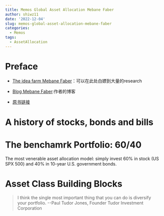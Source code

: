 ```yaml
---
title: Memos Global Asset Allocation Mebane Faber
author: shiwz11
date: '2022-12-04'
slug: memos-global-asset-allocation-mebane-faber
categories:
  - Memos
tags:
  - AssetAllocation
---
```


# Preface

- [The idea farm Mebane Faber](https://theideafarm.com/)：可以在此处白嫖到大量的research

- [Blog Mebane Faber](https://mebfaber.com):作者的博客

- [原书链接](https://mebfaber.com/wp-content/uploads/2016/04/GAA-Book-1.pdf)

# A history of stocks, bonds and bills

# The benchamrk Portfolio: 60/40

The most venerable asset allocation model: simply invest 60% in stock (US SPX 500) and 40% in 10-year U.S. government bonds.

# Asset Class Building Blocks

> I think the single most important thing that you can do is diversify your portfolio. --Paul Tudor Jones, Founder Tudor Investment Corporation





